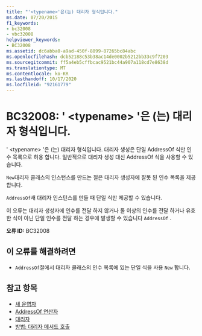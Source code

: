 ```yaml
---
title: "'<typename>'은(는) 대리자 형식입니다."
ms.date: 07/20/2015
f1_keywords:
- bc32008
- vbc32008
helpviewer_keywords:
- BC32008
ms.assetid: dc6abba0-a9ad-450f-8899-87265bc84abc
ms.openlocfilehash: dcb52188c53b38ac14de0002b5212bb33c9f7203
ms.sourcegitcommit: ff5a4eb5cffbcac9521bc44a907a118cd7e8638d
ms.translationtype: MT
ms.contentlocale: ko-KR
ms.lasthandoff: 10/17/2020
ms.locfileid: "92161779"
---
```

# <a name="bc32008-typename-is-a-delegate-type"></a>BC32008: ' \<typename> '은 (는) 대리자 형식입니다.

' \<typename> '은 (는) 대리자 형식입니다. 대리자 생성은 단일 AddressOf 식만 인수 목록으로 허용 합니다. 일반적으로 대리자 생성 대신 AddressOf 식을 사용할 수 있습니다.

 `New`대리자 클래스의 인스턴스를 만드는 절은 대리자 생성자에 잘못 된 인수 목록을 제공 합니다.

 `AddressOf`새 대리자 인스턴스를 만들 때 단일 식만 제공할 수 있습니다.

 이 오류는 대리자 생성자에 인수를 전달 하지 않거나 둘 이상의 인수를 전달 하거나 유효한 식이 아닌 단일 인수를 전달 하는 경우에 발생할 수 있습니다 `AddressOf` .

 **오류 ID:** BC32008

## <a name="to-correct-this-error"></a>이 오류를 해결하려면

- `AddressOf`절에서 대리자 클래스의 인수 목록에 있는 단일 식을 사용 `New` 합니다.

## <a name="see-also"></a>참고 항목

- [새 운영자](../operators/new-operator.md)
- [AddressOf 연산자](../operators/addressof-operator.md)
- [대리자](../../programming-guide/language-features/delegates/index.md)
- [방법: 대리자 메서드 호출](../../programming-guide/language-features/delegates/how-to-invoke-a-delegate-method.md)

